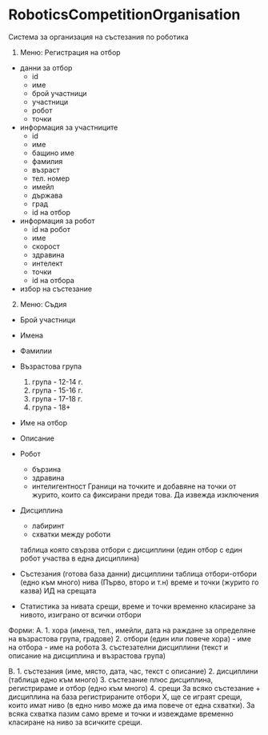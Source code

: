 # RoboticsCompetitionOrganisation
Система за организация на състезания по роботика
1) Меню: Регистрация на отбор
  * данни за отбор
    - id
    - име
    - брой участници
    - участници
    - робот
    - точки
  * информация за участниците
    - id
    - име
    - бащино име
    - фамилия
    - възраст
    - тел. номер
    - имейл
    - държава
    - град
    - id на отбор
  * информация за робот
    - id на робот
    - име
    - скорост
    - здравина
    - интелект
    - точки
    - id на отбора
  * избор на състезание
2) Меню: Съдия
   
  
  
  
  
  
  - Брой участници
  - Имена 
  - Фамилии
  - Възрастова група 
     1) група - 12-14 г.
     2) група - 15-16 г.
     3) група - 17-18 г.
     4) група - 18+
  - Име на отбор
  - Описание
  - Робот
    - бързина
    - здравина
    - интелигентност 
      Граници на точките и добавяне на точки от журито, които са фиксирани преди това.
      Да извежда изключения
  - Дисциплина
    * лабиринт
    * схватки между роботи
    
    таблица която свързва отбори с дисциплини (един отбор с един робот участва в една дисциплина)
    
  - Състезания (готова база данни)
  дисциплини
  таблица отбори-отбори (едно към много)
  нива (Първо, второ и т.н)
  време и точки (журито го казва)
  ИД на срещата
  
  - Статистика за нивата
   срещи, време и точки
   временно класиране за нивото, изиграно от всички отбори
   
   
   
   Форми:
   A.
    1. хора (имена, тел., имейли, дата на раждане за определяне на възрастова група, градове)
    2. отбори (един или повече хора)
      - име на отбора
      - име на робота
    3. състезателни дисциплини (текст и описание на дисциплина и възрастова група)
   
   
   B.
     1. състезания (име, място, дата, час, текст с описание)
     2. дисциплини (таблица едно към много)
     3. състезание плюс дисциплина, регистрираме и отбор (едно към много)
     4. срещи
        За всяко състезание + дисциплина на база регистрираните отбори Х, ще се играят срещи, които имат ниво (в едно ниво може да има повече от една схватки). За всяка схватка пазим само време и точки и извеждаме временно класиране на ниво за всичките срещи.
   
